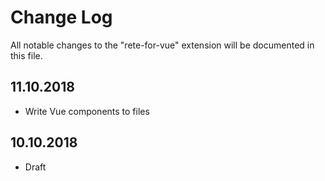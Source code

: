 # Change Log
All notable changes to the "rete-for-vue" extension will be documented in this file.

## 11.10.2018

- Write Vue components to files

## 10.10.2018
- Draft